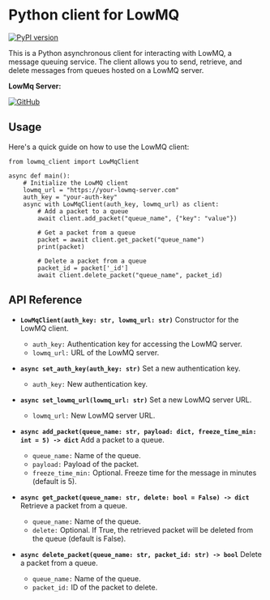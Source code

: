 # Python client for LowMQ

[![PyPI version](https://img.shields.io/pypi/v/lowmq-client?color=black&style=for-the-badge)](https://pypi.org/project/lowmq-client/)

This is a Python asynchronous client for interacting with LowMQ, a message queuing service. The client allows you to
send, retrieve, and delete messages from queues hosted on a LowMQ server.

**LowMq Server:**

[![GitHub](https://img.shields.io/badge/GitHub-181717?style=for-the-badge&logo=github&logoColor=white)](https://github.com/farawayCC/lowmq)

## Usage

Here's a quick guide on how to use the LowMQ client:

```
from lowmq_client import LowMqClient

async def main():
    # Initialize the LowMQ client
    lowmq_url = "https://your-lowmq-server.com"
    auth_key = "your-auth-key"
    async with LowMqClient(auth_key, lowmq_url) as client:
        # Add a packet to a queue
        await client.add_packet("queue_name", {"key": "value"})

        # Get a packet from a queue
        packet = await client.get_packet("queue_name")
        print(packet)

        # Delete a packet from a queue
        packet_id = packet['_id']
        await client.delete_packet("queue_name", packet_id)

```

## API Reference

* **`LowMqClient(auth_key: str, lowmq_url: str)`**
  Constructor for the LowMQ client.
  * `auth_key:` Authentication key for accessing the LowMQ server.
  * `lowmq_url:` URL of the LowMQ server.

* **`async set_auth_key(auth_key: str)`**
  Set a new authentication key.
  * `auth_key:` New authentication key.

* **`async set_lowmq_url(lowmq_url: str)`**
  Set a new LowMQ server URL.
  * `lowmq_url:` New LowMQ server URL.

* **`async add_packet(queue_name: str, payload: dict, freeze_time_min: int = 5) -> dict`**
  Add a packet to a queue.
  * `queue_name:` Name of the queue.
  * `payload:` Payload of the packet.
  * `freeze_time_min:` Optional. Freeze time for the message in minutes (default is 5).

* **`async get_packet(queue_name: str, delete: bool = False) -> dict`**
  Retrieve a packet from a queue.
  * `queue_name:` Name of the queue.
  * `delete:` Optional. If True, the retrieved packet will be deleted from the queue (default is False).

* **`async delete_packet(queue_name: str, packet_id: str) -> bool`**
  Delete a packet from a queue.
  * `queue_name:` Name of the queue.
  * `packet_id:` ID of the packet to delete.
